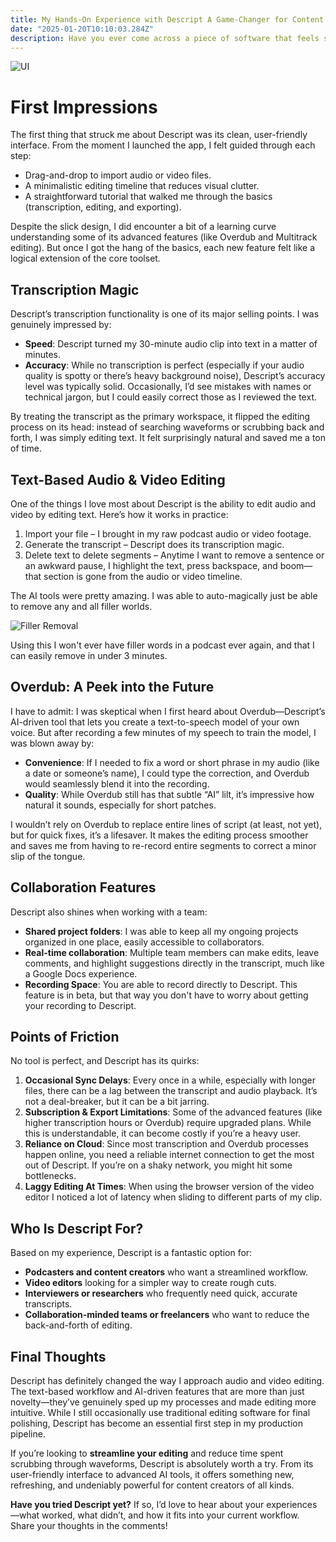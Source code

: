 ```yaml
---
title: My Hands-On Experience with Descript A Game-Changer for Content Creation
date: "2025-01-20T10:10:03.284Z"
description: Have you ever come across a piece of software that feels so intuitive, you wonder how you managed without it? That’s exactly how I felt when I first started using Descript. As someone who regularly edits podcasts, creates videos, and transcribes interviews, Descript has quickly become one of my go-to tools. Below is a rundown of my experience and honest thoughts on this all-in-one platform.
---
```


![UI](/assets/UI.png)

# First Impressions
The first thing that struck me about Descript was its clean, user-friendly interface. From the moment I launched the app, I felt guided through each step:

- Drag-and-drop to import audio or video files.
- A minimalistic editing timeline that reduces visual clutter.
- A straightforward tutorial that walked me through the basics (transcription, editing, and exporting).

Despite the slick design, I did encounter a bit of a learning curve understanding some of its advanced features (like Overdub and Multitrack editing). But once I got the hang of the basics, each new feature felt like a logical extension of the core toolset.

## Transcription Magic
Descript’s transcription functionality is one of its major selling points. I was genuinely impressed by:

- **Speed**: Descript turned my 30-minute audio clip into text in a matter of minutes.
- **Accuracy**: While no transcription is perfect (especially if your audio quality is spotty or there’s heavy background noise), Descript’s accuracy level was typically solid. Occasionally, I’d see mistakes with names or technical jargon, but I could easily correct those as I reviewed the text.

By treating the transcript as the primary workspace, it flipped the editing process on its head: instead of searching waveforms or scrubbing back and forth, I was simply editing text. It felt surprisingly natural and saved me a ton of time.

## Text-Based Audio & Video Editing
One of the things I love most about Descript is the ability to edit audio and video by editing text. Here’s how it works in practice:

1. Import your file – I brought in my raw podcast audio or video footage.
1. Generate the transcript – Descript does its transcription magic.
2. Delete text to delete segments – Anytime I want to remove a sentence or an awkward pause, I highlight the text, press backspace, and boom—that section is gone from the audio or video timeline.

The AI tools were pretty amazing. I was able to auto-magically just be able to remove any and all filler worlds. 

![Filler Removal](/assets/Unused.png)

Using this I won't ever have filler words in a podcast ever again, and that I can easily remove in under 3 minutes. 

## Overdub: A Peek into the Future
I have to admit: I was skeptical when I first heard about Overdub—Descript’s AI-driven tool that lets you create a text-to-speech model of your own voice. But after recording a few minutes of my speech to train the model, I was blown away by:

- **Convenience**: If I needed to fix a word or short phrase in my audio (like a date or someone’s name), I could type the correction, and Overdub would seamlessly blend it into the recording.
- **Quality**: While Overdub still has that subtle “AI” lilt, it’s impressive how natural it sounds, especially for short patches.

I wouldn’t rely on Overdub to replace entire lines of script (at least, not yet), but for quick fixes, it’s a lifesaver. It makes the editing process smoother and saves me from having to re-record entire segments to correct a minor slip of the tongue.

## Collaboration Features
Descript also shines when working with a team:

- **Shared project folders**: I was able to keep all my ongoing projects organized in one place, easily accessible to collaborators.
- **Real-time collaboration**: Multiple team members can make edits, leave comments, and highlight suggestions directly in the transcript, much like a Google Docs experience.
- **Recording Space**: You are able to record directly to Descript. This feature is in beta, but that way you don't have to worry about getting your recording to Descript. 

## Points of Friction
No tool is perfect, and Descript has its quirks:

1. **Occasional Sync Delays**: Every once in a while, especially with longer files, there can be a lag between the transcript and audio playback. It’s not a deal-breaker, but it can be a bit jarring.
1. **Subscription & Export Limitations**: Some of the advanced features (like higher transcription hours or Overdub) require upgraded plans. While this is understandable, it can become costly if you’re a heavy user.
1. **Reliance on Cloud**: Since most transcription and Overdub processes happen online, you need a reliable internet connection to get the most out of Descript. If you’re on a shaky network, you might hit some bottlenecks.
2. **Laggy Editing At Times**: When using the browser version of the video editor I noticed a lot of latency when sliding to different parts of my clip.

## Who Is Descript For?
Based on my experience, Descript is a fantastic option for:

- **Podcasters and content creators** who want a streamlined workflow.
- **Video editors** looking for a simpler way to create rough cuts.
- **Interviewers or researchers** who frequently need quick, accurate transcripts.
- **Collaboration-minded teams or freelancers** who want to reduce the back-and-forth of editing.

## Final Thoughts
Descript has definitely changed the way I approach audio and video editing. The text-based workflow and AI-driven features that are more than just novelty—they’ve genuinely sped up my processes and made editing more intuitive. While I still occasionally use traditional editing software for final polishing, Descript has become an essential first step in my production pipeline.

If you’re looking to **streamline your editing** and reduce time spent scrubbing through waveforms, Descript is absolutely worth a try. From its user-friendly interface to advanced AI tools, it offers something new, refreshing, and undeniably powerful for content creators of all kinds.

**Have you tried Descript yet?** If so, I’d love to hear about your experiences—what worked, what didn’t, and how it fits into your current workflow. Share your thoughts in the comments!
